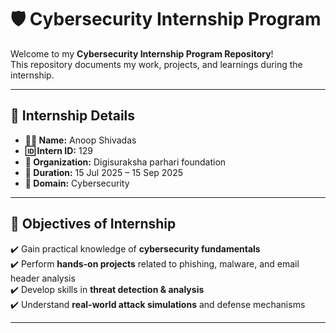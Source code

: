 # 🛡️ Cybersecurity Internship Program  

Welcome to my **Cybersecurity Internship Program Repository**!  
This repository documents my work, projects, and learnings during the internship.  

---

## 📌 Internship Details  
- **👨‍💻 Name:** Anoop Shivadas  
- **🆔 Intern ID:** 129  
- **🏢 Organization:** Digisuraksha parhari foundation 
- **📅 Duration:**  15 Jul 2025 –  15 Sep 2025  
- **📂 Domain:** Cybersecurity  

---

## 🎯 Objectives of Internship  
✔️ Gain practical knowledge of **cybersecurity fundamentals**  
✔️ Perform **hands-on projects** related to phishing, malware, and email header analysis  
✔️ Develop skills in **threat detection & analysis**  
✔️ Understand **real-world attack simulations** and defense mechanisms  

---
